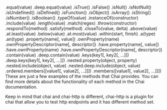 .equal(value)
.deep.equal(value)
.isTrue()
.isFalse()
.isNull()
.isNotNull()
.isUndefined()
.isDefined()
.isFunction()
.isObject()
.isArray()
.isString()
.isNumber()
.isBoolean()
.typeOf(value)
.instanceOf(constructor)
.include(value)
.length(value)
.match(regex)
.throw(constructor)
.respondTo(method)
.satisfy(method)
.closeTo(value, delta)
.above(value)
.at.least(value)
.below(value)
.at.most(value)
.within(start, finish)
.a(type)
.an(type)
.property(name[, value])
.ownProperty(name)
.ownPropertyDescriptor(name[, descriptor])
.have.property(name[, value])
.have.ownProperty(name)
.have.ownPropertyDescriptor(name[, descriptor])
.contain(value)
.deep.contain(value)
.keys(key1[, key2[, ...]])
.deep.keys(key1[, key2[, ...]])
.nested.property(object, property)
.nested.include(object, value)
.nested.deep.include(object, value)
.ordered.members([value1[, value2[, ...]]])
.members([value1[, value2[, ...]]])
These are just a few examples of the methods that Chai provides. You can find more details about the functionality of each method in the Chai documentation.

Keep in mind that chai and chai-http is different, chai-http is a plugin for chai that allow you to test http endpoints and it has different method set.